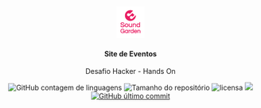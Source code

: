 

<p align="center"><img alt="Dindin" height="64" src="img/Sound-logo.png"></p>

<h4 align="center">Site de Eventos</h4>

  <p align="center">Desafio Hacker - Hands On  </p>

<p align="center">


 <img alt="GitHub contagem de linguagens" src="https://img.shields.io/github/languages/count/alonealines/soundgarden-xp44">

  <img alt="Tamanho do repositório" src="https://img.shields.io/github/languages/code-size/alonealines/soundgarden-xp44">



  <img alt="licensa" src="https://img.shields.io/github/license/alonealines/soundgarden-xp44">

  <img src="https://img.shields.io/github/forks/alonealines/soundgarden-xp44">

<a href="https://github.com/alonealines/FoodFy/tree/master/commits/master">
    <img alt="GitHub último commit" src="https://img.shields.io/github/last-commit/alonealines/soundgarden-xp44">
  </a>
